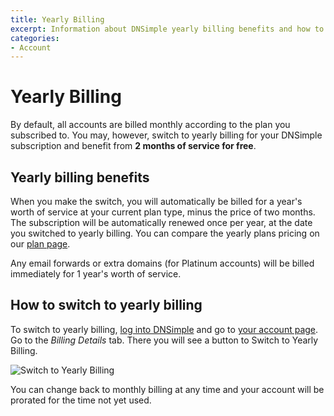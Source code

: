 ```yaml
---
title: Yearly Billing
excerpt: Information about DNSimple yearly billing benefits and how to activate it.
categories:
- Account
---
```


# Yearly Billing

By default, all accounts are billed monthly according to the plan you subscribed to. You may, however, switch to yearly billing for your DNSimple subscription and benefit from **2 months of service for free**.


## Yearly billing benefits

When you make the switch, you will automatically be billed for a year's worth of service at your current plan type, minus the price of two months. The subscription will be automatically renewed once per year, at the date you switched to yearly billing. You can compare the yearly plans pricing on our [plan page](https://dnsimple.com/plans).

<info>
Any email forwards or extra domains (for Platinum accounts) will be billed immediately for 1 year's worth of service.
</info>


## How to switch to yearly billing

To switch to yearly billing, [log into DNSimple](https://dnsimple.com/login) and go to [your account page](https://dnsimple.com/account). Go to the *Billing Details* tab. There you will see a button to Switch to Yearly Billing.

![Switch to Yearly Billing](http://cl.ly/WRHg/switch-to-yearly-billing.jpg)

You can change back to monthly billing at any time and your account will be prorated for the time not yet used.
